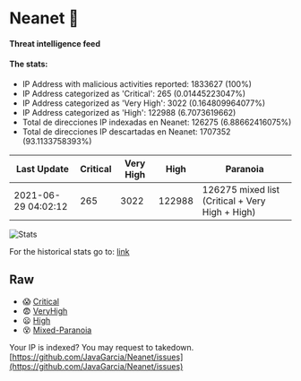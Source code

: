 # Neanet :hocho:
#### Threat intelligence feed
#### The stats:

- IP Address with malicious activities reported: 1833627 (100%)
- IP Address categorized as 'Critical':  265 (0.01445223047%)
- IP Address categorized as 'Very High':  3022 (0.164809964077%)
- IP Address categorized as 'High':  122988 (6.7073619662)
- Total de direcciones IP indexadas en Neanet:  126275 (6.88662416075%)
- Total de direcciones IP descartadas en Neanet:  1707352 (93.1133758393%)

| Last Update | Critical | Very High | High | Paranoia |
| --- | --- | --- | --- | --- |
| 2021-06-29 04:02:12 | 265 | 3022 | 122988 | 126275 mixed list (Critical + Very High + High)|

![Stats](https://docs.google.com/spreadsheets/d/e/2PACX-1vSnaNMIXVabIpDJjufMlzH7poXnshF3mgd8Is1g9ytUEzVsP5my4Trn8f-xkoLLQ38xpL3HtmUexLo6/pubchart?oid=501124687&format=image)

For the historical stats go to: [link](/stats.csv)
## Raw
- :scream: [Critical](https://raw.githubusercontent.com/JavaGarcia/Neanet/master/blacklists/neanet_critical.txt)
- :fearful: [VeryHigh](https://raw.githubusercontent.com/JavaGarcia/Neanet/master/blacklists/neanet_veryHigh.txtt)
- :frowning: [High](https://raw.githubusercontent.com/JavaGarcia/Neanet/master/blacklists/neanet_high.txt)
- :dizzy_face: [Mixed-Paranoia](https://raw.githubusercontent.com/JavaGarcia/Neanet/master/blacklists/neanet_all.txt)


Your IP is indexed? You may request to takedown. [https://github.com/JavaGarcia/Neanet/issues](https://github.com/JavaGarcia/Neanet/issues)







































































































































































































































































































































































































































































































































































































































































































































































































































































































































































































































































































































































































































































































































































































































































































































































































































































































































































































































































































































































































































































































































































































































































































































































































































































































































































































































































































































































































































































































































































































































































































































































































































































































































































































































































































































































































































































































































































































































































































































































































































































































































































































































































































































































































































































































































































































































































































































































































































































































































































































































































































































































































































































































































































































































































































































































































































































































































































































































































































































































































































































































































































































































































































































































































































































































































































































































































































































































































































































































































































































































































































































































































































































































































































































































































































